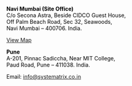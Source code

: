 <p><span style="color: #000000;"><b>Navi Mumbai (Site Office)</b></span><br />
<span style="color: #000000;">C/o Secona Astra, Beside CIDCO Guest House,</span><br />
<span style="color: #000000;"> Off Palm Beach Road, Sec 32, Seawoods,</span><br />
<span style="color: #000000;"> Navi Mumbai – 400706. India.</span></p>
<p><a href="https://www.google.com/maps/d/edit?mid=zwLn-VDagdMY.kOAVgKspw06E" target="_blank">View Map</a></p>
<p><span style="color: #000000;"><strong>Pune</strong></span><br />
<span style="color: #000000;"> A-201, Pinnac Sadiccha, Near MIT College,</span><br />
<span style="color: #000000;"> Paud Road, Pune &#8211; 411038. India.</span></p>
<p><span style="color: #000000;">Email: <a href="mailto:sarang.deshpande@systematrix.co.in">info@systematrix.co.in</a></span></p>


